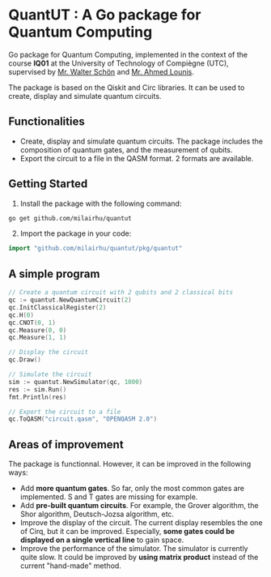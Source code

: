# QuantUT : A Go package for Quantum Computing

Go package for Quantum Computing, implemented in the context of the course **IQ01** at the University of Technology of Compiègne (UTC), supervised by [Mr. Walter Schön](https://www.hds.utc.fr/~wschon/dokuwiki/fr/biographie) and [Mr. Ahmed Lounis](https://www.hds.utc.fr/~lounisah/dokuwiki/).

The package is based on the Qiskit and Circ libraries. It can be used to create, display and simulate quantum circuits.

## Functionalities

- Create, display and simulate quantum circuits. The package includes the composition of quantum gates, and the measurement of qubits.
- Export the circuit to a file in the QASM format. 2 formats are available.

## Getting Started

1. Install the package with the following command:

```bash
go get github.com/milairhu/quantut
```

2. Import the package in your code:

```go
import "github.com/milairhu/quantut/pkg/quantut"
```

## A simple program

```go
// Create a quantum circuit with 2 qubits and 2 classical bits
qc := quantut.NewQuantumCircuit(2)
qc.InitClassicalRegister(2)
qc.H(0)
qc.CNOT(0, 1)
qc.Measure(0, 0)
qc.Measure(1, 1)

// Display the circuit
qc.Draw()

// Simulate the circuit
sim := quantut.NewSimulator(qc, 1000)
res := sim.Run()
fmt.Println(res)

// Export the circuit to a file
qc.ToQASM("circuit.qasm", "OPENQASM 2.0")
```

## Areas of improvement

The package is functionnal. However, it can be improved in the following ways:

- Add **more quantum gates**. So far, only the most common gates are implemented. S and T gates are missing for example.
- Add **pre-built quantum circuits**. For example, the Grover algorithm, the Shor algorithm, Deutsch-Jozsa algorithm, etc.
- Improve the display of the circuit. The current display resembles the one of Cirq, but it can be improved. Especially, **some gates could be displayed on a single vertical line** to gain space.
- Improve the performance of the simulator. The simulator is currently quite slow. It could be improved by **using matrix product** instead of the current "hand-made" method.
  